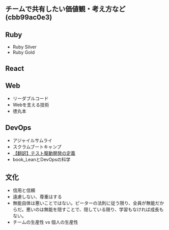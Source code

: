 チームで共有したい価値観・考え方など(cbb99ac0e3)
---

## Ruby
- Ruby Silver
- Ruby Gold

## React

## Web
- リーダブルコード
- Webを支える技術
- 徳丸本

## DevOps
- アジャイルサムライ
- スクラムブートキャンプ
- [【翻訳】テスト駆動開発の定義](https://t-wada.hatenablog.jp/entry/canon-tdd-by-kent-beck)
- book_LeanとDevOpsの科学

## 文化
- 信用と信頼
- 遠慮しない、尊重はする
- 無能自体は悪いことではない。ピーターの法則に従う限り、全員が無能だからだ。悪いのは無能を隠すことで、隠している限り、学習もなければ成長もない。
- チームの生産性 vs 個人の生産性